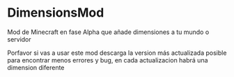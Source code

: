 # DimensionsMod
Mod de Minecraft en fase Alpha que añade dimensiones a tu mundo o servidor


Porfavor si vas a usar este mod descarga la version más actualizada posible para encontrar menos errores y bug, en cada actualizacion habrá una dimension diferente
